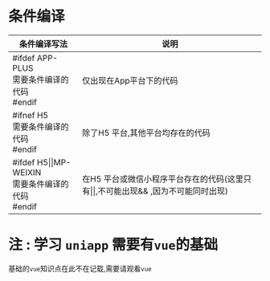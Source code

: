 # 条件编译

| 条件编译写法                                               | 说明                                                         |
| ---------------------------------------------------------- | ------------------------------------------------------------ |
| #ifdef APP-PLUS<br />需要条件编译的代码<br />#endif        | 仅出现在App平台下的代码                                      |
| #ifnef H5<br />需要条件编译的代码<br />#endif              | 除了H5 平台,其他平台均存在的代码                             |
| #ifdef H5\|\|MP-WEIXIN<br />需要条件编译的代码<br />#endif | 在H5 平台或微信小程序平台存在的代码(这里只有\|\|,不可能出现&& ,因为不可能同时出现) |





# 注 : 学习 `uniapp` 需要有`vue`的基础

基础的`vue`知识点在此不在记载,需要请观看`vue`